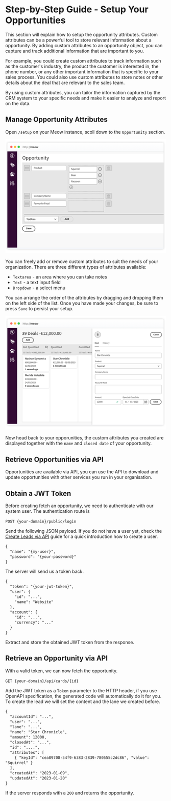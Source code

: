 # Step-by-Step Guide - Setup Your Opportunities

This section will explain how to setup the opportunity attributes. Custom attributes can be a powerful tool to store relevant information about a opportunity. By adding custom attributes to an opportunity object, you can capture and track additional information that are important to you.

For example, you could create custom attributes to track information such as the customer's industry, the product the customer is interested in, the phone number, or any other important information that is specific to your sales process. You could also use custom attributes to store notes or other details about the deal that are relevant to the sales team.

By using custom attributes, you can tailor the information captured by the CRM system to your specific needs and make it easier to analyze and report on the data.

## Manage Opportunity Attributes

Open `/setup` on your Meow instance, scoll down to the `Opportunity` section.

<img src="opportunity-attributes.png" alt="Meow - Manage Opportunity Attributes" width="800">

You can freely add or remove custom attributes to suit the needs of your organization. There are three different types of attributes available:

- `Textarea` - an area where you can take notes
- `Text` - a text input field
- `Dropdown` - a select menu

You can arrange the order of the attributes by dragging and dropping them on the left side of the list. Once you have made your changes, be sure to press `Save` to persist your setup.

<img src="opportunity-with-attributes.png" alt="Meow -Opportunity With Attributes" width="800">

Now head back to your opporunities, the custom attributes you created are displayed together with the `name` and `closed date` of your opportunity.

## Retrieve Opportunities via API

Opportunities are available via API, you can use the API to download and update opportunities with other services you run in your organisation.

## Obtain a JWT Token

Before creating fetch an opportunity, we need to authenticate with our system user. The authentication route is

`POST {your-domain}/public/login`

Send the following JSON payload. If you do not have a user yet, check the [Create Leads via API](docs/create-leads.md) guide for a quick introduction how to create a user.

```
{
  "name": "{my-user}",
  "password": "{your-password}"
}
```

The server will send us a token back.

```
{
  "token": "{your-jwt-token}",
  "user": {
    "id": "...",
    "name": "Website"
  },
  "account": {
    "id": "...",
    "currency": "..."
  }
}
```

Extract and store the obtained JWT token from the response.

## Retrieve an Opportunity via API

With a valid token, we can now fetch the opportunity.

`GET {your-domain}/api/cards/{id}`

Add the JWT token as a `Token` parameter to the HTTP header, if you use OpenAPI specification, the generated code will automatically do it for you. To create the lead we will set the content and the lane we created before.

```
{
  "accountId": "...",
  "user": "...",
  "lane": "...",
  "name": "Star Chronicle",
  "amount": 12000,
  "closedAt": "...",
  "id": "....",
  "attributes": [
    { "keyId": "cea89708-54f9-6383-2839-780555c2dc86", "value": "Squirrel" }
  ],
  "createdAt": "2023-01-09",
  "updatedAt": "2023-01-20"
}
```

If the server responds with a `200` and returns the opportunity.

